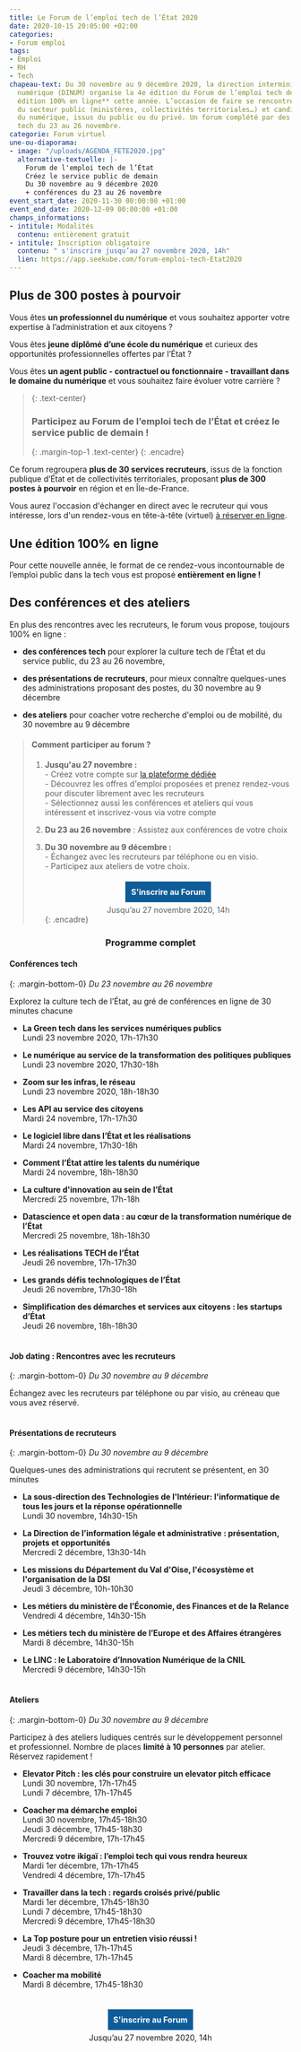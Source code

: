 ```yaml
---
title: Le Forum de l’emploi tech de l’État 2020
date: 2020-10-15 20:05:00 +02:00
categories:
- Forum emploi
tags:
- Emploi
- RH
- Tech
chapeau-text: Du 30 novembre au 9 décembre 2020, la direction interministérielle du
  numérique (DINUM) organise la 4e édition du Forum de l’emploi tech de l’État, **une
  édition 100% en ligne** cette année. L’occasion de faire se rencontrer recruteurs
  du secteur public (ministères, collectivités territoriales…) et candidats professionnels
  du numérique, issus du public ou du privé. Un forum complété par des conférences
  tech du 23 au 26 novembre.
categorie: Forum virtuel
une-ou-diaporama:
- image: "/uploads/AGENDA_FETE2020.jpg"
  alternative-textuelle: |-
    Forum de l'emploi tech de l’État
    Créez le service public de demain
    Du 30 novembre au 9 décembre 2020
    + conférences du 23 au 26 novembre
event_start_date: 2020-11-30 00:00:00 +01:00
event_end_date: 2020-12-09 00:00:00 +01:00
champs_informations:
- intitule: Modalités
  contenu: entièrement gratuit
- intitule: Inscription obligatoire
  contenu: " s'inscrire jusqu’au 27 novembre 2020, 14h"
  lien: https://app.seekube.com/forum-emploi-tech-Etat2020
---
```


<style>
.button {
background-color: #0d5c98;
border: 1px solid white;
color: white;
padding: 10px 10px;
text-align: center;
text-decoration: none;
display: inline-block;
font-style: normal;
margin: 4px 2px;
cursor: pointer;
}
</style>

## Plus de 300 postes à pourvoir

Vous êtes **un professionnel du numérique** et vous souhaitez apporter votre expertise à l’administration et aux citoyens ?

Vous êtes **jeune diplômé d’une école du numérique** et curieux des opportunités professionnelles offertes par l’État ?

Vous êtes **un agent public - contractuel ou fonctionnaire - travaillant dans le domaine du numérique** et vous souhaitez faire évoluer votre carrière ?

> {: .text-center}
>
> ### **Participez au Forum de l’emploi tech de l’État et créez le service public de demain !**
>
> {: .margin-top-1 .text-center}
> {: .encadre}

Ce forum regroupera **plus de 30 services recruteurs**, issus de la fonction publique d’État et de collectivités territoriales, proposant **plus de 300 postes à pourvoir** en région et en Île-de-France.

Vous aurez l'occasion d'échanger en direct avec le recruteur qui vous intéresse, lors d'un rendez-vous en tête-à-tête (virtuel) [à réserver en ligne](https://app.seekube.com/forum-emploi-tech-Etat2020).

## Une édition 100% en ligne

Pour cette nouvelle année, le format de ce rendez-vous incontournable de l’emploi public dans la tech vous est proposé **entièrement en ligne !**
<br>

## Des conférences et des ateliers

En plus des rencontres avec les recruteurs, le forum vous propose, toujours 100% en ligne :

* **des conférences tech** pour explorer la culture tech de l’État et du service public, du 23 au 26 novembre,

* **des présentations de recruteurs**, pour mieux connaître quelques-unes des administrations proposant des postes, du 30 novembre au 9 décembre

* **des ateliers** pour coacher votre recherche d'emploi ou de mobilité, du 30 novembre au 9 décembre

> #### Comment participer au forum ?
>
> 1. **Jusqu'au 27 novembre :**
>    <br>- Créez votre compte sur [la plateforme dédiée](https://app.seekube.com/forum-emploi-tech-Etat2020)
>    <br>- Découvrez les offres d'emploi proposées et prenez rendez-vous pour discuter librement avec les recruteurs
>    <br>- Sélectionnez aussi les conférences et ateliers qui vous intéressent et inscrivez-vous via votre compte
>
> 2. **Du 23 au 26 novembre** : Assistez aux conférences de votre choix
>
> 3. **Du 30 novembre au 9 décembre :**
>    <br>- Échangez avec les recruteurs par téléphone ou en visio.
>    <br>- Participez aux ateliers de votre choix.
>    <div align="center">
>    <a href="https://app.seekube.com/forum-emploi-tech-Etat2020" class="button"><b>S'inscrire au Forum</b></a>
>    <br>Jusqu’au 27 novembre 2020, 14h
>    </div>
>    {: .encadre}

<div align="center"><h3>Programme complet</h3></div>

#### **Conférences tech**

{: .margin-bottom-0}
*Du 23 novembre au 26 novembre*

Explorez la culture tech de l’État, au gré de conférences en ligne de 30 minutes chacune

* **La Green tech dans les services numériques publics**
  <br>Lundi 23 novembre 2020, 17h-17h30

* **Le numérique au service de la transformation des politiques publiques**
  <br>Lundi 23 novembre 2020, 17h30-18h

* **Zoom sur les infras, le réseau**
  <br>Lundi 23 novembre 2020, 18h-18h30

* **Les API au service des citoyens**
  <br>Mardi 24 novembre, 17h-17h30

* **Le logiciel libre dans l’État et les réalisations**
  <br>Mardi 24 novembre, 17h30-18h

* **Comment l’État attire les talents du numérique**
  <br>Mardi 24 novembre, 18h-18h30

* **La culture d'innovation au sein de l’État**
  <br>Mercredi 25 novembre, 17h-18h

* **Datascience et open data : au cœur de la transformation numérique de l’État**
  <br>Mercredi 25 novembre, 18h-18h30

* **Les réalisations TECH de l’État**
  <br>Jeudi 26 novembre, 17h-17h30

* **Les grands défis technologiques de l’État**
  <br>Jeudi 26 novembre, 17h30-18h

* **Simplification des démarches et services aux citoyens : les startups d’État**
  <br>Jeudi 26 novembre, 18h-18h30
  <br>
  <br>

#### **Job dating : Rencontres avec les recruteurs**

{: .margin-bottom-0}
*Du 30 novembre au 9 décembre*

Échangez avec les recruteurs par téléphone ou par visio, au créneau que vous avez réservé.
<br>
<br>

#### **Présentations de recruteurs**

{: .margin-bottom-0}
*Du 30 novembre au 9 décembre*

Quelques-unes des administrations qui recrutent se présentent, en 30 minutes

* **La sous-direction des Technologies de l'Intérieur: l'informatique de tous les jours et la réponse opérationnelle**
  <br>Lundi 30 novembre, 14h30-15h

* **La Direction de l’information légale et administrative : présentation, projets et opportunités**
  <br>Mercredi 2 décembre, 13h30-14h

* **Les missions du Département du Val d'Oise, l'écosystème et l'organisation de la DSI**
  <br>Jeudi 3 décembre, 10h-10h30

* **Les métiers du ministère de l’Économie, des Finances et de la Relance**
  <br>Vendredi 4 décembre, 14h30-15h

* **Les métiers tech du ministère de l’Europe et des Affaires étrangères**
  <br>Mardi 8 décembre, 14h30-15h

* **Le LINC : le Laboratoire d’Innovation Numérique de la CNIL**
  <br>Mercredi 9 décembre, 14h30-15h
  <br>
  <br>

#### **Ateliers**

{: .margin-bottom-0}
*Du 30 novembre au 9 décembre*

Participez à des ateliers ludiques centrés sur le développement personnel et professionnel.
Nombre de places **limité à 10 personnes** par atelier. Réservez rapidement !

* **Elevator Pitch : les clés pour construire un elevator pitch efficace**
  <br>Lundi 30 novembre, 17h-17h45
  <br>Lundi 7 décembre, 17h-17h45

* **Coacher ma démarche emploi**
  <br>Lundi 30 novembre, 17h45-18h30
  <br>Jeudi 3 décembre, 17h45-18h30
  <br>Mercredi 9 décembre, 17h-17h45

* **Trouvez votre ikigaï : l’emploi tech qui vous rendra heureux**
  <br>Mardi 1er décembre, 17h-17h45
  <br>Vendredi 4 décembre, 17h-17h45

* **Travailler dans la tech : regards croisés privé/public**
  <br>Mardi 1er décembre, 17h45-18h30
  <br>Lundi 7 décembre, 17h45-18h30
  <br>Mercredi 9 décembre, 17h45-18h30

* **La Top posture pour un entretien visio réussi !**
  <br>Jeudi 3 décembre, 17h-17h45
  <br>Mardi 8 décembre, 17h-17h45

* **Coacher ma mobilité**
  <br>Mardi 8 décembre, 17h45-18h30
  <br>
  <br>

<div align="center">
<a href="https://app.seekube.com/forum-emploi-tech-Etat2020" class="button"><b>S'inscrire au Forum</b></a>
<br>Jusqu’au 27 novembre 2020, 14h
</div>
<br>
<br>